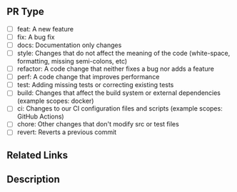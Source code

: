 ## PR Type

<!-- Please check an item that is most relative type of change to yours. -->
<!-- Please delete options that are not relevant. -->

- [ ] feat: A new feature
- [ ] fix: A bug fix
- [ ] docs: Documentation only changes
- [ ] style: Changes that do not affect the meaning of the code (white-space, formatting, missing semi-colons, etc)
- [ ] refactor: A code change that neither fixes a bug nor adds a feature
- [ ] perf: A code change that improves performance
- [ ] test: Adding missing tests or correcting existing tests
- [ ] build: Changes that affect the build system or external dependencies (example scopes: docker)
- [ ] ci: Changes to our CI configuration files and scripts (example scopes: GitHub Actions)
- [ ] chore: Other changes that don't modify src or test files
- [ ] revert: Reverts a previous commit

## Related Links

<!-- Please write related links to GitHub/Jira/Slack/etc. -->

## Description

<!-- Describe what this PR changes. -->
